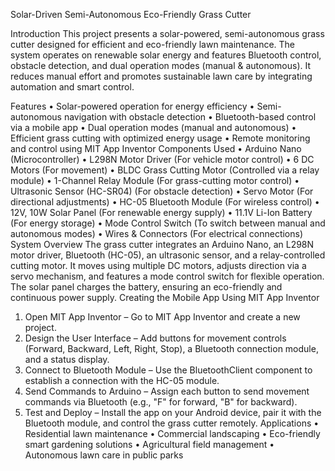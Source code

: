Solar-Driven Semi-Autonomous Eco-Friendly Grass Cutter

Introduction
This project presents a solar-powered, semi-autonomous grass cutter designed for efficient and
eco-friendly lawn maintenance. The system operates on renewable solar energy and features 
Bluetooth control, obstacle detection, and dual operation modes (manual & autonomous). It reduces manual effort and promotes sustainable lawn care by integrating automation and smart
control.

Features
•	Solar-powered operation for energy efficiency
•	Semi-autonomous navigation with obstacle detection
•	Bluetooth-based control via a mobile app
•	Dual operation modes (manual and autonomous)
•	Efficient grass cutting with optimized energy usage
•	Remote monitoring and control using MIT App Inventor
Components Used
•	Arduino Nano (Microcontroller)
•	L298N Motor Driver (For vehicle motor control)
•	6 DC Motors (For movement)
•	BLDC Grass Cutting Motor (Controlled via a relay module)
•	1-Channel Relay Module (For grass-cutting motor control)
•	Ultrasonic Sensor (HC-SR04) (For obstacle detection)
•	Servo Motor (For directional adjustments)
•	HC-05 Bluetooth Module (For wireless control)
•	12V, 10W Solar Panel (For renewable energy supply)
•	11.1V Li-Ion Battery (For energy storage)
•	Mode Control Switch (To switch between manual and autonomous modes)
•	Wires & Connectors (For electrical connections)
System Overview
The grass cutter integrates an Arduino Nano, an L298N motor driver, Bluetooth (HC-05), an ultrasonic sensor, and a relay-controlled cutting motor. It moves using multiple DC motors, adjusts direction via a servo mechanism, and features a mode control switch for flexible operation. The solar panel charges the battery, ensuring an eco-friendly and continuous power supply.
Creating the Mobile App Using MIT App Inventor
1.	Open MIT App Inventor – Go to MIT App Inventor and create a new project.
2.	Design the User Interface – Add buttons for movement controls (Forward, Backward, Left, Right, Stop), a Bluetooth connection module, and a status display.
3.	Connect to Bluetooth Module – Use the BluetoothClient component to establish a connection with the HC-05 module.
4.	Send Commands to Arduino – Assign each button to send movement commands via Bluetooth (e.g., "F" for forward, "B" for backward).
5.	Test and Deploy – Install the app on your Android device, pair it with the Bluetooth module, and control the grass cutter remotely.
Applications
•	Residential lawn maintenance
•	Commercial landscaping
•	Eco-friendly smart gardening solutions
•	Agricultural field management
•	Autonomous lawn care in public parks

